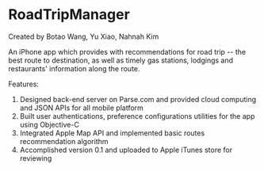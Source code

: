 # RoadTripManager

Created by Botao Wang, Yu Xiao, Nahnah Kim

An iPhone app which provides with recommendations for road trip -- the best route to destination, as well as timely gas stations, lodgings and restaurants' information along the route.

Features:
1. Designed back-end server on Parse.com and provided cloud computing and JSON APIs for all mobile platform
2. Built user authentications, preference configurations utilities for the app using Objective-C
3. Integrated Apple Map API and implemented basic routes recommendation algorithm
4. Accomplished version 0.1 and uploaded to Apple iTunes store for reviewing
